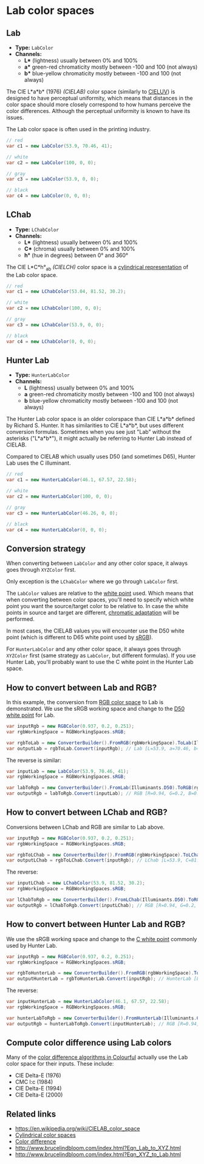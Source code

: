 # Lab color spaces

## Lab

- **Type:** `LabColor`
- **Channels:**
  - **L<span>*</span>** (lightness) usually between 0% and 100%
  - **a<span>*</span>** green-red chromaticity mostly between -100 and 100 (not always)
  - **b<span>*</span>** blue-yellow chromaticity mostly between -100 and 100 (not always)

The CIE L\*a\*b\* (1976) *(CIELAB)* color space (similarly to [CIELUV](spaces-luv.md)) is designed to have perceptual uniformity, which means that distances in the color space should more closely correspond to how humans perceive the color differences. Although the perceptual uniformity is known to have its issues.

The Lab color space is often used in the printing industry.

```csharp
// red
var c1 = new LabColor(53.9, 70.46, 41);

// white
var c2 = new LabColor(100, 0, 0);

// gray
var c3 = new LabColor(53.9, 0, 0);

// black
var c4 = new LabColor(0, 0, 0);
```


## LChab

- **Type:** `LChabColor`
- **Channels:**
  - **L<span>*</span>** (lightness) usually between 0% and 100%
  - **C<span>*</span>** (chroma) usually between 0% and 100%
  - **h<span>°</span>** (hue in degrees) between 0° and 360°

The CIE L\*C\*h°<sub>ab</sub> *(CIELCH)* color space is a [cylindrical representation](topic-cylindrical-spaces.md) of the Lab color space.

```csharp
// red
var c1 = new LChabColor(53.04, 81.52, 30.2);

// white
var c2 = new LChabColor(100, 0, 0);

// gray
var c3 = new LChabColor(53.9, 0, 0);

// black
var c4 = new LChabColor(0, 0, 0);
```


## Hunter Lab

- **Type:** `HunterLabColor`
- **Channels:**
  - **L** (lightness) usually between 0% and 100%
  - **a** green-red chromaticity mostly between -100 and 100 (not always)
  - **b** blue-yellow chromaticity mostly between -100 and 100 (not always)

The Hunter Lab color space is an older colorspace than CIE L\*a\*b\* defined by Richard S. Hunter. It has similarities to CIE L\*a\*b\*, but uses different conversion formulas. Sometimes when you see just "Lab" without the asterisks ("L\*a\*b\*"), it might actually be referring to Hunter Lab instead of CIELAB.

Compared to CIELAB which usually uses D50 (and sometimes D65), Hunter Lab uses the C illuminant.


```csharp
// red
var c1 = new HunterLabColor(46.1, 67.57, 22.58);

// white
var c2 = new HunterLabColor(100, 0, 0);

// gray
var c3 = new HunterLabColor(46.26, 0, 0);

// black
var c4 = new HunterLabColor(0, 0, 0);
```



## Conversion strategy

When converting between `LabColor` and any other color space, it always goes through `XYZColor` first.

Only exception is the `LChabColor` where we go through `LabColor` first.

The `LabColor` values are relative to the [white point](topic-illuminants.md) used. Which means that when converting between color spaces, you'll need to specify which white point you want the source/target color to be relative to. In case the white points in source and target are different, [chromatic adaptation](topic-conversion.md#chromatic-adaptation) will be performed.

In most cases, the CIELAB values you will encounter use the D50 white point (which is different to D65 white point used by [sRGB](spaces-rgb.md)).

For `HunterLabColor` and any other color space, it always goes through `XYZColor` first (same strategy as `LabColor`, but different formulas). If you use Hunter Lab, you'll probably want to use the C white point in the Hunter Lab space.


## How to convert between Lab and RGB?

In this example, the conversion from [RGB color space](spaces-rgb.md) to Lab is demonstrated. We use the sRGB working space and change to the [D50 white point](topic-illuminants.md) for Lab.

```csharp
var inputRgb = new RGBColor(0.937, 0.2, 0.251);
var rgbWorkingSpace = RGBWorkingSpaces.sRGB;

var rgbToLab = new ConverterBuilder().FromRGB(rgbWorkingSpace).ToLab(Illuminants.D50).Build();
var outputLab = rgbToLab.Convert(inputRgb); // Lab [L=53.9, a=70.46, b=41]
```

The reverse is similar:

```csharp
var inputLab = new LabColor(53.9, 70.46, 41);
var rgbWorkingSpace = RGBWorkingSpaces.sRGB;

var labToRgb = new ConverterBuilder().FromLab(Illuminants.D50).ToRGB(rgbWorkingSpace).Build();
var outputRgb = labToRgb.Convert(inputLab); // RGB [R=0.94, G=0.2, B=0.25]
```


## How to convert between LChab and RGB?

Conversions between LChab and RGB are similar to Lab above.

```csharp
var inputRgb = new RGBColor(0.937, 0.2, 0.251);
var rgbWorkingSpace = RGBWorkingSpaces.sRGB;

var rgbToLChab = new ConverterBuilder().FromRGB(rgbWorkingSpace).ToLChab(Illuminants.D50).Build();
var outputLChab = rgbToLChab.Convert(inputRgb); // LChab [L=53.9, C=81.52, h=30.2]
```

The reverse:

```csharp
var inputLChab = new LChabColor(53.9, 81.52, 30.2);
var rgbWorkingSpace = RGBWorkingSpaces.sRGB;

var lChabToRgb = new ConverterBuilder().FromLChab(Illuminants.D50).ToRGB(rgbWorkingSpace).Build();
var outputRgb = lChabToRgb.Convert(inputLChab); // RGB [R=0.94, G=0.2, B=0.25]
```


## How to convert between Hunter Lab and RGB?

We use the sRGB working space and change to the [C white point](topic-illuminants.md) commonly used by Hunter Lab.

```csharp
var inputRgb = new RGBColor(0.937, 0.2, 0.251);
var rgbWorkingSpace = RGBWorkingSpaces.sRGB;

var rgbToHunterLab = new ConverterBuilder().FromRGB(rgbWorkingSpace).ToHunterLab(Illuminants.C).Build();
var outputHunterLab = rgbToHunterLab.Convert(inputRgb); // HunterLab [L=46.1, a=67.57, b=22.58]
```

The reverse:

```csharp
var inputHunterLab = new HunterLabColor(46.1, 67.57, 22.58);
var rgbWorkingSpace = RGBWorkingSpaces.sRGB;

var hunterLabToRgb = new ConverterBuilder().FromHunterLab(Illuminants.C).ToRGB(rgbWorkingSpace).Build();
var outputRgb = hunterLabToRgb.Convert(inputHunterLab); // RGB [R=0.94, G=0.2, B=0.25]
```


## Compute color difference using Lab colors

Many of the [color difference algorithms in Colourful](topic-color-difference.md) actually use the Lab color space for their inputs. These include:

- CIE Delta-E (1976)
- CMC l:c (1984)
- CIE Delta-E (1994)
- CIE Delta-E (2000)


## Related links

- https://en.wikipedia.org/wiki/CIELAB_color_space
- [Cylindrical color spaces](topic-cylindrical-spaces.md)
- [Color difference](topic-color-difference.md)
- http://www.brucelindbloom.com/index.html?Eqn_Lab_to_XYZ.html
- http://www.brucelindbloom.com/index.html?Eqn_XYZ_to_Lab.html
